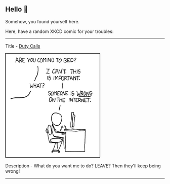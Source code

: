 ## Hello 👀

Somehow, you found yourself here.

Here, have a random XKCD comic for your troubles:

-----------------------------------

Title - [Duty Calls](https://xkcd.com/386)

![Duty Calls](./random_comic.png)

Description - What do you want me to do?  LEAVE?  Then they'll keep being wrong!

-----------------------------------